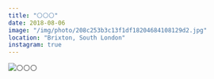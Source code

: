 ```yaml
---
title: "⚪️⚪️⚪️"
date: 2018-08-06
image: "/img/photo/208c253b3c13f1df18204684108129d2.jpg"
location: "Brixton, South London"
instagram: true
---
```


![⚪️⚪️⚪️](/img/photo/208c253b3c13f1df18204684108129d2.jpg)
